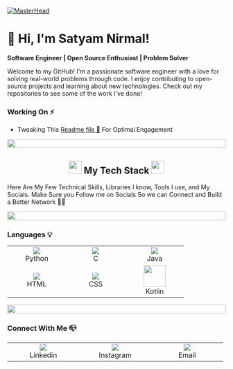[![MasterHead](https://firebasestorage.googleapis.com/v0/b/flexi-coding.appspot.com/o/dempgi7-520f8d5f-63d4-4453-8822-dbc149ae27f8.gif?alt=media&token=91c0c7b2-93c3-4029-b011-1a8703c5730d)](https://rishavchanda.io)
# 👋 Hi, I'm Satyam Nirmal!

**Software Engineer | Open Source Enthusiast | Problem Solver**

Welcome to my GitHub! I'm a passionate software engineer with a love for solving real-world problems through code. I enjoy contributing to open-source projects and learning about new technologies. Check out my repositories to see some of the work I've done!

### Working On ⚡
- Tweaking This [Readme file 🔎](https://github.com/SatyamNirmal134/SatyamNirmal134/tree/main) For Optimal Engagement
<div align="left">
    <div align="left">
  <img src="https://i.imgur.com/dBaSKWF.gif" height="20" width="100%">
</div>

<h2 align="center"><img src="https://media.giphy.com/media/iY8CRBdQXODJSCERIr/giphy.gif" width="30"> My Tech Stack <img src="https://media.giphy.com/media/iY8CRBdQXODJSCERIr/giphy.gif" width="30"></h2>

Here Are My Few Technical Skills, Libraries I know, Tools I use, and My Socials. Make Sure you Follow me on Socials So we can Connect and Build a Better Network 🤝💭
<div align="left">
    <div align="left">
  <img src="https://i.imgur.com/dBaSKWF.gif" height="20" width="100%">
</div>
<h3>Languages 💡</h3>
  <table>
    <tr>
      <td align="center" width="120">
        <a href="https://skillicons.dev">
        <img src="https://skillicons.dev/icons?i=python" />
        </a>
        <br>Python
      </td>
      <td align="center" width="120">
        <a href="https://skillicons.dev">
        <img src="https://skillicons.dev/icons?i=c" />
        </a>
        <br>C
      </td>
      <td align="center" width="120">
        <a href="https://skillicons.dev">
        <img src="https://skillicons.dev/icons?i=java" />
        </a>
        <br>Java
      </td>
    </tr>
    <tr>
      <td align="center" width="120">
        <a href="https://skillicons.dev">
        <img src="https://skillicons.dev/icons?i=html" />
        </a>
        <br>HTML
      </td>
      <td align="center" width="120">
        <a href="https://skillicons.dev">
        <img src="https://skillicons.dev/icons?i=css" />
        </a>
        <br>CSS
      </td>
      <td align="center" width="120">
        <a href="#">
        <img src="https://github.com/onemarc/tech-icons/blob/main/icons/kotlin-dark.svg" width="50">
        </a>
        <br>Kotlin
      </td>
    </tr>
  </table>

<div align="left">
    <div align="left">
  <img src="https://i.imgur.com/dBaSKWF.gif" height="20" width="100%">
</div>
  
### Connect With Me 📪
<table>
  <tr>
    <td align="center" width="150">
      <a href=" https://www.linkedin.com/in/satyam-nirmal-1658312a3">
      <img src="https://skillicons.dev/icons?i=linkedin" />
      </a>
      <br>Linkedin
    </td>
      <td align="center" width="150">
      <a href="https://www.instagram.com/satyam_nirmal_patil?igsh=ZzdneWcxNzR1a3Nn">
      <img src="https://skillicons.dev/icons?i=instagram" />
      </a>
      <br>Instagram
</td>

   <td align="center" width="150">
      <a href="mailto:satyamnirmal13@gmail.com">
      <img src="https://skillicons.dev/icons?i=gmail" />
      </a>
      <br>Email
</td>

  </tr>
</table>




